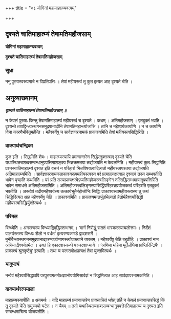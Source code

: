 +++
title = "०८ योगिनां महामाहात्म्यवत्वम्"

+++


## दृश्यते चातिमाहात्म्यं तेषामतिमहौजसाम्

**योगिनां महामाहात्म्यवत्वम्**

**दृश्यते चातिमाहात्म्यं तेषामतिमहौजसाम्**

### **सुधा**

ननु पुरुषस्वरूपमात्रे न विप्रतिपत्तिः । तेषां महीयस्त्वं तु कुत इत्यत आह दृश्यते चेति ।

## **अनुव्याख्यानम्**

***दृश्यते चातिमाहात्म्यं तेषामतिमहौजसाम् ॥***

न केवलं पुरुषाः किन्तु तेषामतिमाहात्म्यं महीयस्त्वं च दृश्यते । कथम् । अतिमहौजसाम् । एतदुक्तं भवति । दृश्यन्ते तावद्विन्ध्यस्थगनसमुद्रपानादीनि तेषामतिमहान्त्योजांसि । तानि च महैश्वर्यकार्याणि । न च कार्याणि विना कारणैर्भवितुमर्हन्ति । महैश्वर्येषु च सार्वज्ञापरनामकं प्राकाश्यमिति तेषां महीयस्त्वसिद्धिरिति ।

### **वाक्यार्थचन्द्रिका**

कुत इति । सिद्धमिति शेषः । माहात्म्यस्यापि प्रमाणान्तरेण सिद्धेरनुक्तत्वाद् दृश्यते चेति यथास्थितचशब्दसम्बन्धानुपपत्तिमाशङ्क्य भिन्नक्रमतया तद्योजयति न केवलमिति । महीयस्त्वं कुतः सिद्धमिति प्रश्नस्यातिमाहात्म्यं दृश्यत इति वचनं न परिहारो भिन्नविषयत्वादित्यतो महीयस्त्वपरतया तद्योजयति अतिमाहात्म्यमिति । सार्वज्ञापरनामकप्राकाश्यरूपमहीयस्त्वस्य परं प्रत्यप्रत्यक्षत्वान्न दृश्यत्वं तस्य सम्भवतीति भावेन पृच्छति कथमिति । परं प्रति तस्याप्रत्यक्षत्वेऽप्यतिमहौजस्त्वलिङ्गेन तत्सिद्धिसम्भवान्नानुपपत्तिरिति भावेन समाधत्ते अतिमहौजसामिति । अतिमहौजस्त्वलिङ्गस्यासिद्धिंपरिहरन्नप्रयोजकत्वं परिहरति एतदुक्तं भवतीति । अस्त्वेवं तदीयमहैश्वर्यस्य तत्कार्यभूतैर्महोजोभिः सिद्धिः प्राकाश्यरूपमहीयस्त्वस्य तु कथं सिद्धिरित्यत आह महैश्वर्येषु चेति ॥ प्राकाश्यमिति । प्राकाश्यमन्तर्भूतमित्यतो हेतोर्महैश्वर्यासिद्धौ महीयस्त्वसिद्धिर्युक्तेत्यर्थः ।

### **परिमल** 

विन्ध्येति । अगस्त्यस्य विन्ध्याद्रिवृद्धिस्तम्भनम् । ‘मार्ग निरोद्धुं सततं भास्करस्याचलोत्तमः । निर्देशं पालयंस्तस्य विन्ध्यः शैलो न वर्धत’ इत्यरण्यकाण्डे द्वादशसर्गे । मुनेर्विन्ध्यस्थगनसमुद्रपानाद्यारण्यपर्वण्यगस्त्योपाख्याने व्यक्तम् । महैश्वर्येषु चेति बहुव्रीहिः । प्राकाश्यं नाम अणिमाद्यैश्वर्यप्रभेदः । उक्तं हि एकादशस्कन्धे पञ्चदशाध्याये । ‘अणिमा महिमा मूर्तेर्लघिमा प्राप्तिरिन्द्रियैः । प्राकाश्यं श्रुतदृष्टेषु’ इत्यादि । तथा च परगतमोक्षप्रत्यक्षं तेषां युक्तमित्यर्थः ।

### **यादुपत्यं**

नन्वेवं महैश्वर्यसिद्धावपि परपुरुषगतमोक्षज्ञानोपयोगिसार्वज्ञं न सिद्धमित्यत आह सार्वज्ञापरनामकमिति ।

### **वाक्यार्थरत्नमाला**

माहात्म्यस्यापीति ॥ अयमर्थः । यदि माहात्म्यं प्रमाणान्तरेण प्राक्साधितं भवेत् तर्हि न केवलं प्रमाणान्तरसिद्धं किं तु दृश्यते चेति समुच्चयो घटेत । न चैवम् ॥ ततो यथास्थितचशब्दसम्बन्धानुपपत्तेरतिमाहात्म्यं च दृश्यत इति सम्बन्धमाश्रित्य योजयतीति ।

